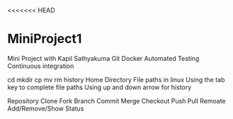 <<<<<<< HEAD
# MiniProject1
Mini Project with Kapil Sathyakuma
Git
Docker
Automated Testing
Continuous integration

cd
mkdir
cp
mv
rm
history
Home Directory
File paths in linux
Using the tab key to complete file paths
Using up and down arrow for history

Repository
Clone
Fork
Branch
Commit
Merge
Checkout
Push
Pull
Remoate Add/Remove/Show
Status
